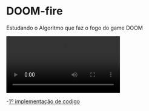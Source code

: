 # DOOM-fire
 Estudando o Algoritmo que faz o fogo do game DOOM

![Gif](gif.mp4)

 -[1º implementação de codigo](https://ciannella.github.io/DOOM-fire/) 
